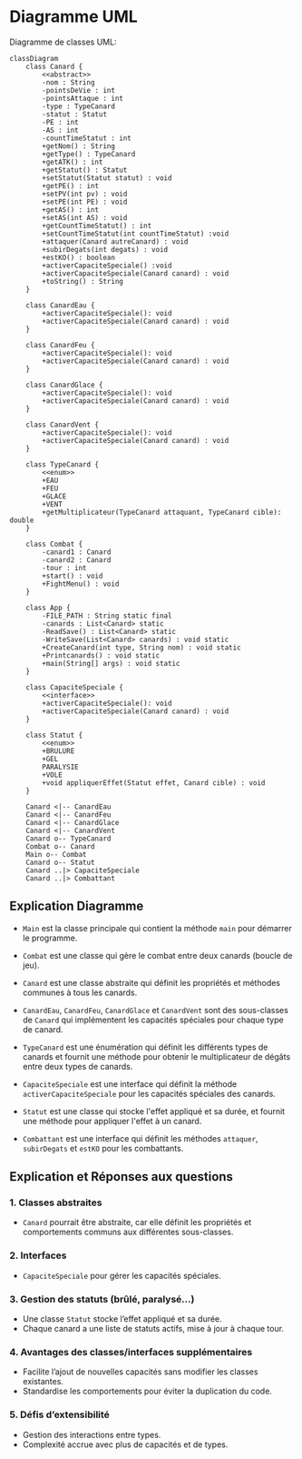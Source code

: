 # Diagramme UML

Diagramme de classes UML:

```mermaid
classDiagram
    class Canard {
        <<abstract>>
        -nom : String
        -pointsDeVie : int
        -pointsAttaque : int
        -type : TypeCanard
        -statut : Statut
        -PE : int
        -AS : int
        -countTimeStatut : int
        +getNom() : String
        +getType() : TypeCanard
        +getATK() : int
        +getStatut() : Statut
        +setStatut(Statut statut) : void
        +getPE() : int
        +setPV(int pv) : void
        +setPE(int PE) : void
        +getAS() : int
        +setAS(int AS) : void
        +getCountTimeStatut() : int
        +setCountTimeStatut(int countTimeStatut) :void
        +attaquer(Canard autreCanard) : void
        +subirDegats(int degats) : void
        +estKO() : boolean
        +activerCapaciteSpeciale() :void
        +activerCapaciteSpeciale(Canard canard) : void
        +toString() : String 
    }

    class CanardEau {
        +activerCapaciteSpeciale(): void
        +activerCapaciteSpeciale(Canard canard) : void
    }

    class CanardFeu {
        +activerCapaciteSpeciale(): void
        +activerCapaciteSpeciale(Canard canard) : void
    }

    class CanardGlace {
        +activerCapaciteSpeciale(): void
        +activerCapaciteSpeciale(Canard canard) : void
    }

    class CanardVent {
        +activerCapaciteSpeciale(): void
        +activerCapaciteSpeciale(Canard canard) : void
    }

    class TypeCanard {
        <<enum>>
        +EAU
        +FEU
        +GLACE
        +VENT
        +getMultiplicateur(TypeCanard attaquant, TypeCanard cible): double
    }

    class Combat {
        -canard1 : Canard
        -canard2 : Canard
        -tour : int
        +start() : void
        +FightMenu() : void
    }

    class App {
        -FILE_PATH : String static final
        -canards : List<Canard> static
        -ReadSave() : List<Canard> static
        -WriteSave(List<Canard> canards) : void static
        +CreateCanard(int type, String nom) : void static
        +Printcanards() : void static
        +main(String[] args) : void static
    }

    class CapaciteSpeciale {
        <<interface>>
        +activerCapaciteSpeciale(): void
        +activerCapaciteSpeciale(Canard canard) : void
    }

    class Statut {
        <<enum>>
        +BRULURE
        +GEL
        PARALYSIE
        +VOLE
        +void appliquerEffet(Statut effet, Canard cible) : void
    }

    Canard <|-- CanardEau
    Canard <|-- CanardFeu
    Canard <|-- CanardGlace
    Canard <|-- CanardVent
    Canard o-- TypeCanard
    Combat o-- Canard
    Main o-- Combat
    Canard o-- Statut
    Canard ..|> CapaciteSpeciale
    Canard ..|> Combattant
```

## Explication Diagramme
- `Main` est la classe principale qui contient la méthode `main` pour démarrer le programme.

- `Combat` est une classe qui gère le combat entre deux canards (boucle de jeu).

- `Canard` est une classe abstraite qui définit les propriétés et méthodes communes à tous les canards.

- `CanardEau`, `CanardFeu`, `CanardGlace` et `CanardVent` sont des sous-classes de `Canard` qui implémentent les capacités spéciales pour chaque type de canard.

- `TypeCanard` est une énumération qui définit les différents types de canards et fournit une méthode pour obtenir le multiplicateur de dégâts entre deux types de canards.	

- `CapaciteSpeciale` est une interface qui définit la méthode `activerCapaciteSpeciale` pour les capacités spéciales des canards.	

- `Statut` est une classe qui stocke l'effet appliqué et sa durée, et fournit une méthode pour appliquer l'effet à un canard.

- `Combattant` est une interface qui définit les méthodes `attaquer`, `subirDegats` et `estKO` pour les combattants.



## Explication et Réponses aux questions

### 1. Classes abstraites
- `Canard` pourrait être abstraite, car elle définit les propriétés et comportements communs aux différentes sous-classes.

### 2. Interfaces
- `CapaciteSpeciale` pour gérer les capacités spéciales.

### 3. Gestion des statuts (brûlé, paralysé...)
- Une classe `Statut` stocke l’effet appliqué et sa durée.
- Chaque canard a une liste de statuts actifs, mise à jour à chaque tour.

### 4. Avantages des classes/interfaces supplémentaires
- Facilite l’ajout de nouvelles capacités sans modifier les classes existantes.
- Standardise les comportements pour éviter la duplication du code.

### 5. Défis d’extensibilité
- Gestion des interactions entre types.
- Complexité accrue avec plus de capacités et de types.